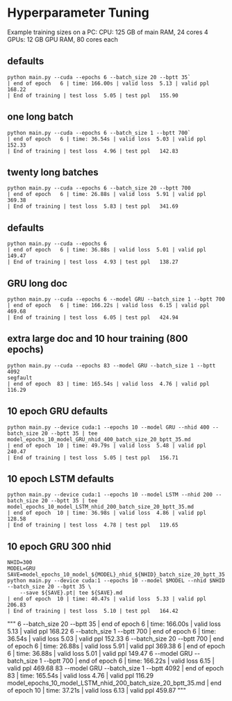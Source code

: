 # Hyperparameter Tuning

Example training sizes on a PC:
CPU: 125 GB of main RAM, 24 cores
4 GPUs: 12 GB GPU RAM, 80 cores each 

## defaults
```
python main.py --cuda --epochs 6 --batch_size 20 --bptt 35`
| end of epoch   6 | time: 166.00s | valid loss  5.13 | valid ppl   168.22
| End of training | test loss  5.05 | test ppl   155.90
```

## one long batch
```
python main.py --cuda --epochs 6 --batch_size 1 --bptt 700`
| end of epoch   6 | time: 36.54s | valid loss  5.03 | valid ppl  152.33
| End of training | test loss  4.96 | test ppl   142.83
```

## twenty long batches
```
python main.py --cuda --epochs 6 --batch_size 20 --bptt 700
| end of epoch   6 | time: 26.88s | valid loss  5.91 | valid ppl   369.38
| End of training | test loss  5.83 | test ppl   341.69
```

## defaults
```
python main.py --cuda --epochs 6
| end of epoch   6 | time: 36.88s | valid loss  5.01 | valid ppl   149.47
| End of training | test loss  4.93 | test ppl   138.27
```

## GRU long doc
```
python main.py --cuda --epochs 6 --model GRU --batch_size 1 --bptt 700
| end of epoch   6 | time: 166.22s | valid loss  6.15 | valid ppl   469.68
| End of training | test loss  6.05 | test ppl   424.94
```

## extra large doc and 10 hour training (800 epochs)
```
python main.py --cuda --epochs 83 --model GRU --batch_size 1 --bptt 4092
segfault
| end of epoch  83 | time: 165.54s | valid loss  4.76 | valid ppl   116.29
```

## 10 epoch GRU defaults
```
python main.py --device cuda:1 --epochs 10 --model GRU --nhid 400 --batch_size 20 --bptt 35 | tee model_epochs_10_model_GRU_nhid_400_batch_size_20_bptt_35.md
| end of epoch  10 | time: 49.79s | valid loss  5.48 | valid ppl   240.47
| End of training | test loss  5.05 | test ppl   156.71                                                                        
```

## 10 epoch LSTM defaults
```
python main.py --device cuda:1 --epochs 10 --model LSTM --nhid 200 --batch_size 20 --bptt 35 | tee model_epochs_10_model_LSTM_nhid_200_batch_size_20_bptt_35.md
| end of epoch  10 | time: 36.98s | valid loss  4.86 | valid ppl   128.58
| End of training | test loss  4.78 | test ppl   119.65
```


## 10 epoch GRU 300 nhid
```
NHID=300
MODEL=GRU
SAVE=model_epochs_10_model_${MODEL}_nhid_${NHID}_batch_size_20_bptt_35
python main.py --device cuda:1 --epochs 10 --model $MODEL --nhid $NHID --batch_size 20 --bptt 35 \
    --save ${SAVE}.pt| tee ${SAVE}.md
| end of epoch  10 | time: 40.47s | valid loss  5.33 | valid ppl   206.83
| End of training | test loss  5.10 | test ppl   164.42
```

"""
6 --batch_size 20 --bptt 35             | end of epoch   6 | time: 166.00s | valid loss  5.13 | valid ppl   168.22
6 --batch_size 1 --bptt 700             | end of epoch   6 | time: 36.54s | valid loss  5.03 | valid ppl  152.33
6 --batch_size 20 --bptt 700            | end of epoch   6 | time: 26.88s | valid loss  5.91 | valid ppl   369.38
6                                       | end of epoch   6 | time: 36.88s | valid loss  5.01 | valid ppl   149.47
6 --model GRU --batch_size 1 --bptt 700 | end of epoch   6 | time: 166.22s | valid loss  6.15 | valid ppl   469.68
83 --model GRU --batch_size 1 --bptt 4092 | end of epoch  83 | time: 165.54s | valid loss  4.76 | valid ppl   116.29
model_epochs_10_model_LSTM_nhid_200_batch_size_20_bptt_35.md | end of epoch  10 | time: 37.21s | valid loss  6.13 | valid ppl 459.87
"""